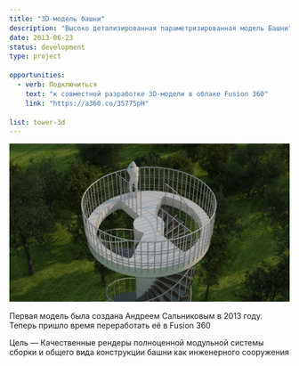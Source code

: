 ```yaml
---
title: "3D-модель башни"
description: "Высоко детализированная параметризированная модель Башни"
date: 2013-06-23
status: development
type: project

opportunities:
  - verb: Подключиться
    text: "к совместной разработке 3D-модели в облаке Fusion 360"
    link: "https://a360.co/35775pH"

list: tower-3d
---
```


![](./09.jpg)

Первая модель была создана Андреем Сальниковым в 2013 году. Теперь пришло время переработать её в Fusion 360

Цель — Качественные рендеры полноценной модульной системы сборки и общего вида конструкции башни как инженерного сооружения
